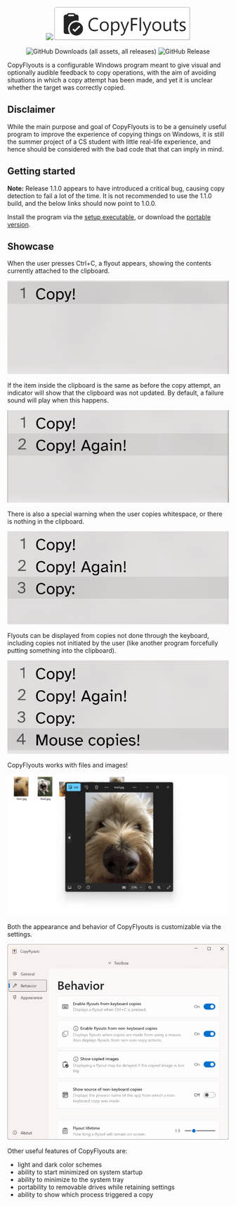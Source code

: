 <p align="center">
	<img src="Assets/icons/logo.ico" height="75">
	<img src="/Assets/Presentation/CopyFlyouts.png" height="75">
</p>

<p align="center">
	<img alt="GitHub Downloads (all assets, all releases)" src="https://img.shields.io/github/downloads/krznck/CopyFlyouts/total">
	<img alt="GitHub Release" src="https://img.shields.io/github/v/release/krznck/CopyFlyouts">
</p>

CopyFlyouts is a configurable Windows program meant to give visual and optionally audible feedback to copy operations, with the aim of avoiding situations in which a copy attempt has been made, and yet it is unclear whether the target was correctly copied.

## Disclaimer

While the main purpose and goal of CopyFlyouts is to be a genuinely useful program to improve the experience of copying things on Windows, it is still the summer project of a CS student with little real-life experience, and hence should be considered with the bad code that that can imply in mind.

## Getting started

**Note:** Release 1.1.0 appears to have introduced a critical bug, causing copy detection to fail a lot of the time. It is not recommended to use the 1.1.0 build, and the below links should now point to 1.0.0.

Install the program via the [setup executable](https://github.com/krznck/CopyFlyouts/releases/latest/download/Setup_CopyFlyouts.exe), or download the [portable version](https://github.com/krznck/CopyFlyouts/releases/latest/download/CopyFlyouts_Portable.zip).

## Showcase

When the user presses Ctrl+C, a flyout appears, showing the contents currently attached to the clipboard.

![Gif showing successful copy attempt](/Assets/Presentation/KeyboardSuccessfulCopy.gif)

If the item inside the clipboard is the same as before the copy attempt, an indicator will show that the clipboard was not updated.
By default, a failure sound will play when this happens.

![Gif showing duplicated copy attempt](/Assets/Presentation/KeyboardDuplicateCopy.gif)

There is also a special warning when the user copies whitespace, or there is nothing in the clipboard.

![Gif showing empty copy attempt](/Assets/Presentation/KeyboardEmptyCopy.gif)

Flyouts can be displayed from copies not done through the keyboard, including copies not initiated by the user (like another program forcefully putting something into the clipboard).

![Gif showing successful mouse copy attempt](Assets/Presentation/NonKeyboardSuccessfulCopy.gif)

CopyFlyouts works with files and images!

![Gif showing image and files copy attempts](/Assets/Presentation/ImageAndFilesCopy.gif)

Both the appearance and behavior of CopyFlyouts is customizable via the settings.

![Image showing a the Behavior tab of the settings window](/Assets/Presentation/SettingsExample.png)

Other useful features of CopyFlyouts are:

- light and dark color schemes
- ability to start minimized on system startup
- ability to minimize to the system tray
- portability to removable drives while retaining settings
- ability to show which process triggered a copy
